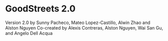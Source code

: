# GoodStreets 2.0
Version 2.0 by Sunny Pacheco, Mateo Lopez-Castillo, Alwin Zhao and Alston Nguyen
Co-created by Alexis Contreras, Alston Nguyen, Wai San Gu, and Angelo Dell Acqua
